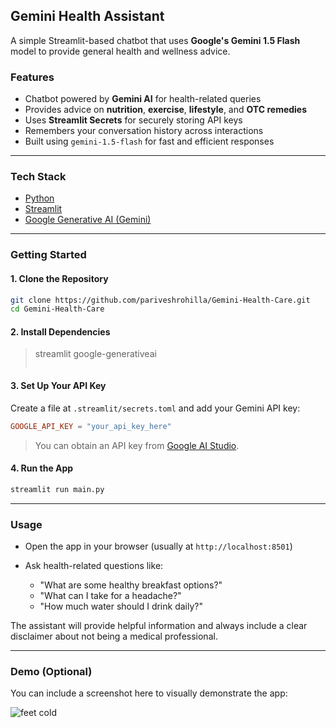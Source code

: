 ## Gemini Health Assistant

A simple Streamlit-based chatbot that uses **Google's Gemini 1.5 Flash** model to provide general health and wellness advice.

### Features

* Chatbot powered by **Gemini AI** for health-related queries
* Provides advice on **nutrition**, **exercise**, **lifestyle**, and **OTC remedies**
* Uses **Streamlit Secrets** for securely storing API keys
* Remembers your conversation history across interactions
* Built using `gemini-1.5-flash` for fast and efficient responses

---

### Tech Stack

* [Python](https://www.python.org/)
* [Streamlit](https://streamlit.io/)
* [Google Generative AI (Gemini)](https://ai.google.dev/)

---

### Getting Started

#### 1. Clone the Repository

```bash
git clone https://github.com/pariveshrohilla/Gemini-Health-Care.git
cd Gemini-Health-Care
```

#### 2. Install Dependencies

> streamlit
> google-generativeai
> ```

#### 3. Set Up Your API Key

Create a file at `.streamlit/secrets.toml` and add your Gemini API key:

```toml
GOOGLE_API_KEY = "your_api_key_here"
```

> You can obtain an API key from [Google AI Studio](https://makersuite.google.com/app/apikey).

#### 4. Run the App

```bash
streamlit run main.py
```

---

### Usage

* Open the app in your browser (usually at `http://localhost:8501`)
* Ask health-related questions like:

  * "What are some healthy breakfast options?"
  * "What can I take for a headache?"
  * "How much water should I drink daily?"

The assistant will provide helpful information and always include a clear disclaimer about not being a medical professional.

---

### Demo (Optional)

You can include a screenshot here to visually demonstrate the app:

![feet cold](https://github.com/user-attachments/assets/87c8ee60-0845-4b44-b983-d5d014b7c61f)

